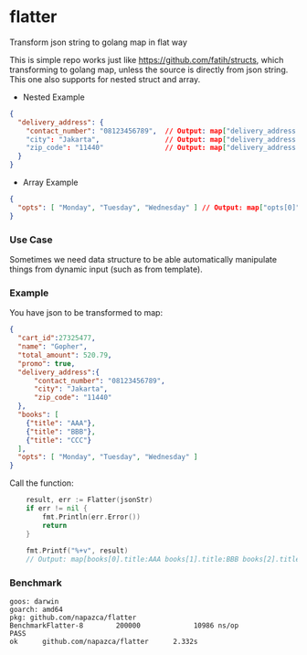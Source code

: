 # flatter
Transform json string to golang map in flat way

This is simple repo works just like https://github.com/fatih/structs, which transforming to golang map,
unless the source is directly from json string. This one also supports for nested struct and array.
- Nested Example
```json
{
  "delivery_address": {
    "contact_number": "08123456789",  // Output: map["delivery_address.contact_number"]
    "city": "Jakarta",                // Output: map["delivery_address.city"]
    "zip_code": "11440"               // Output: map["delivery_address.zip_code"]
  }
}
```
- Array Example
```json
{
  "opts": [ "Monday", "Tuesday", "Wednesday" ] // Output: map["opts[0]"] = Monday opts[1]:Tuesday opts[2]:Wednesday
}
```


### Use Case
Sometimes we need data structure to be able automatically manipulate things from dynamic input (such as from template).

### Example
You have json to be transformed to map:
```json
{
  "cart_id":27325477,
  "name": "Gopher",
  "total_amount": 520.79,
  "promo": true,
  "delivery_address":{
      "contact_number": "08123456789",
      "city": "Jakarta",
      "zip_code": "11440"
  },
  "books": [
    {"title": "AAA"},
    {"title": "BBB"},
    {"title": "CCC"}
  ],
  "opts": [ "Monday", "Tuesday", "Wednesday" ]
}
```
Call the function:
```go
    result, err := Flatter(jsonStr)
    if err != nil {
    	fmt.Println(err.Error())
    	return
    }
    
    fmt.Printf("%+v", result)
    // Output: map[books[0].title:AAA books[1].title:BBB books[2].title:CCC cart_id:27325477 delivery_address.city:Jakarta delivery_address.contact_number:08123456789 delivery_address.zip_code:11440 name:Gopher opts[0]:Monday opts[1]:Tuesday opts[2]:Wednesday promo:true total_amount:520.79]
```

### Benchmark
```text
goos: darwin
goarch: amd64
pkg: github.com/napazca/flatter
BenchmarkFlatter-8        200000             10986 ns/op
PASS
ok      github.com/napazca/flatter      2.332s
```